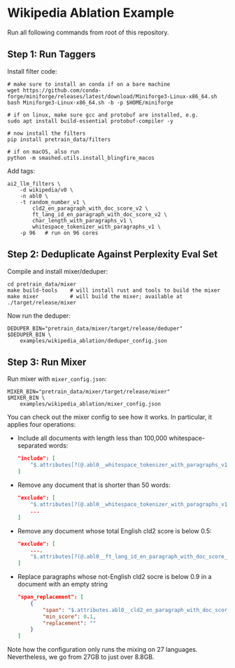 # Wikipedia Ablation Example

Run all following commands from root of this repository.

## Step 1: Run Taggers

Install filter code:

```shell
# make sure to install an conda if on a bare machine
wget https://github.com/conda-forge/miniforge/releases/latest/download/Miniforge3-Linux-x86_64.sh
bash Miniforge3-Linux-x86_64.sh -b -p $HOME/miniforge

# if on linux, make sure gcc and protobuf are installed, e.g.
sudo apt install build-essential protobuf-compiler -y

# now install the filters
pip install pretrain_data/filters

# if on macOS, also run
python -m smashed.utils.install_blingfire_macos
```

Add tags:

```shell
ai2_llm_filters \
    -d wikipedia/v0 \
    -n abl0 \
    -t random_number_v1 \
        cld2_en_paragraph_with_doc_score_v2 \
        ft_lang_id_en_paragraph_with_doc_score_v2 \
        char_length_with_paragraphs_v1 \
        whitespace_tokenizer_with_paragraphs_v1 \
    -p 96   # run on 96 cores
```

## Step 2: Deduplicate Against Perplexity Eval Set

Compile and install mixer/deduper:

```shell
cd pretrain_data/mixer
make build-tools    # will install rust and tools to build the mixer
make mixer          # will build the mixer; available at ./target/release/mixer
```

Now run the deduper:

```shell
DEDUPER_BIN="pretrain_data/mixer/target/release/deduper"
$DEDUPER_BIN \
    examples/wikipedia_ablation/deduper_config.json
```

## Step 3: Run Mixer

Run mixer with `mixer_config.json`:

```shell
MIXER_BIN="pretrain_data/mixer/target/release/mixer"
$MIXER_BIN \
    examples/wikipedia_ablation/mixer_config.json
```

You can check out the mixer config to see how it works. In particular, it applies four operations:

- Include all documents with length less than 100,000 whitespace-separated words:
    ```json
    "include": [
        "$.attributes[?(@.abl0__whitespace_tokenizer_with_paragraphs_v1__document[0][2] < 100000)]"
    ]
    ```
- Remove any document that is shorter than 50 words:
    ```json
    "exclude": [
        "$.attributes[?(@.abl0__whitespace_tokenizer_with_paragraphs_v1__document[0][2] < 50)]",
        ...
    ]
- Remove any document whose total English cld2 score is below 0.5:
    ```json
    "exclude": [
        ...,
        "$.attributes[?(@.abl0__ft_lang_id_en_paragraph_with_doc_score_v2__doc_en[0][2] <= 0.5)]"
    ]
    ```
- Replace paragraphs whose not-English cld2 socre is below 0.9 in a document with an empty string
    ```json
    "span_replacement": [
        {
            "span": "$.attributes.abl0__cld2_en_paragraph_with_doc_score_v2__not_en",
            "min_score": 0.1,
            "replacement": ""
        }
    ]
    ```

Note how the configuration only runs the mixing on 27 languages. Nevertheless, we go from 27GB to just over 8.8GB.
